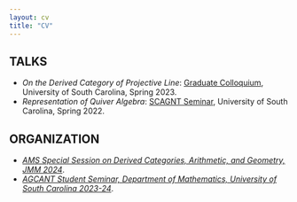 ```yaml
---
layout: cv
title: "CV"
---
```


## TALKS

*  _On the Derived Category of Projective Line_:
  [Graduate Colloquium](https://www.jonathanmichaelsmith.com/graduate-colloquium-spring-2023), University of South Carolina, Spring 2023.
*  _Representation of Quiver Algebra_:
  [SCAGNT Seminar](https://www.scagnt.org/student_seminar/spring/2022/index.html), University of South Carolina, Spring 2022.

## ORGANIZATION

*  [_AMS Special Session on Derived Categories, Arithmetic, and Geometry, JMM 2024_](https://jointmathematicsmeetings.org/meetings/national/jmm2024/2300_program_ss105.html#title).
*  [_AGCANT Student Seminar, Department of Mathematics, University of South Carolina 2023-24_](https://sc.edu/study/colleges_schools/artsandsciences/mathematics/beyond_classroom/colloquia_and_seminars/agcant/index.php).
